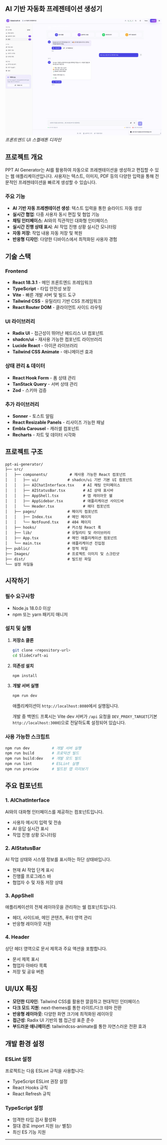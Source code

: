 ## AI 기반 자동화 프레젠테이션 생성기

![Frontend Skeleton](./Images/frontend-0828.png)
*프론트엔드 UI 스켈레톤 디자인*

## 프로젝트 개요

PPT AI Generator는 AI를 활용하여 자동으로 프레젠테이션을 생성하고 편집할 수 있는 웹 애플리케이션입니다. 사용자는 텍스트, 이미지, PDF 등의 다양한 입력을 통해 전문적인 프레젠테이션을 빠르게 생성할 수 있습니다.

### 주요 기능

- **AI 기반 자동 프레젠테이션 생성**: 텍스트 입력을 통한 슬라이드 자동 생성
- **실시간 협업**: 다중 사용자 동시 편집 및 협업 기능
- **채팅 인터페이스**: AI와의 직관적인 대화형 인터페이스
- **실시간 진행 상태 표시**: AI 작업 진행 상황 실시간 모니터링
- **자동 저장**: 작업 내용 자동 저장 및 복원
- **반응형 디자인**: 다양한 디바이스에서 최적화된 사용자 경험

## 기술 스택

### Frontend
- **React 18.3.1** - 메인 프론트엔드 프레임워크
- **TypeScript** - 타입 안전성 보장
- **Vite** - 빠른 개발 서버 및 빌드 도구
- **Tailwind CSS** - 유틸리티 기반 CSS 프레임워크
- **React Router DOM** - 클라이언트 사이드 라우팅

### UI 라이브러리
- **Radix UI** - 접근성이 뛰어난 헤드리스 UI 컴포넌트
- **shadcn/ui** - 재사용 가능한 컴포넌트 라이브러리
- **Lucide React** - 아이콘 라이브러리
- **Tailwind CSS Animate** - 애니메이션 효과

### 상태 관리 & 데이터
- **React Hook Form** - 폼 상태 관리
- **TanStack Query** - 서버 상태 관리
- **Zod** - 스키마 검증

### 추가 라이브러리
- **Sonner** - 토스트 알림
- **React Resizable Panels** - 리사이즈 가능한 패널
- **Embla Carousel** - 캐러셀 컴포넌트
- **Recharts** - 차트 및 데이터 시각화

## 프로젝트 구조

```
ppt-ai-generator/
├── src/
│   ├── components/          # 재사용 가능한 React 컴포넌트
│   │   ├── ui/             # shadcn/ui 기반 기본 UI 컴포넌트
│   │   ├── AIChatInterface.tsx    # AI 채팅 인터페이스
│   │   ├── AIStatusBar.tsx        # AI 상태 표시바
│   │   ├── AppShell.tsx           # 앱 레이아웃 쉘
│   │   ├── AppSidebar.tsx         # 애플리케이션 사이드바
│   │   └── Header.tsx             # 헤더 컴포넌트
│   ├── pages/              # 페이지 컴포넌트
│   │   ├── Index.tsx       # 메인 페이지
│   │   └── NotFound.tsx    # 404 페이지
│   ├── hooks/              # 커스텀 React 훅
│   ├── lib/                # 유틸리티 및 라이브러리
│   ├── App.tsx             # 메인 애플리케이션 컴포넌트
│   └── main.tsx            # 애플리케이션 진입점
├── public/                 # 정적 파일
├── Images/                 # 프로젝트 이미지 및 스크린샷
├── dist/                   # 빌드된 파일
└── 설정 파일들
```

## 시작하기

### 필수 요구사항
- Node.js 18.0.0 이상
- npm 또는 yarn 패키지 매니저

### 설치 및 실행

1. **저장소 클론**
   ```bash
   git clone <repository-url>
   cd SlideCraft-ai
   ```

2. **의존성 설치**
   ```bash
   npm install
   ```

3. **개발 서버 실행**
   ```bash
   npm run dev
   ```
   
   애플리케이션이 `http://localhost:8080`에서 실행됩니다.
   
   개발 중 백엔드 프록시는 Vite dev 서버가 `/api` 요청을 `DEV_PROXY_TARGET`(기본 `http://localhost:3000`)으로 전달하도록 설정되어 있습니다.

### 사용 가능한 스크립트

```bash
npm run dev          # 개발 서버 실행
npm run build        # 프로덕션 빌드
npm run build:dev    # 개발 모드 빌드
npm run lint         # ESLint 실행
npm run preview      # 빌드된 앱 미리보기
```

## 주요 컴포넌트

### 1. AIChatInterface
AI와의 대화형 인터페이스를 제공하는 컴포넌트입니다.
- 사용자 메시지 입력 및 전송
- AI 응답 실시간 표시
- 작업 진행 상황 모니터링

### 2. AIStatusBar
AI 작업 상태와 시스템 정보를 표시하는 하단 상태바입니다.
- 현재 AI 작업 단계 표시
- 진행률 프로그레스 바
- 협업자 수 및 자동 저장 상태

### 3. AppShell
애플리케이션의 전체 레이아웃을 관리하는 쉘 컴포넌트입니다.
- 헤더, 사이드바, 메인 콘텐츠, 푸터 영역 관리
- 반응형 레이아웃 지원

### 4. Header
상단 헤더 영역으로 문서 제목과 주요 액션을 포함합니다.
- 문서 제목 표시
- 협업자 아바타 목록
- 저장 및 공유 버튼

## UI/UX 특징

- **모던한 디자인**: Tailwind CSS를 활용한 깔끔하고 현대적인 인터페이스
- **다크 모드 지원**: next-themes를 통한 라이트/다크 테마 전환
- **반응형 레이아웃**: 다양한 화면 크기에 최적화된 레이아웃
- **접근성**: Radix UI 기반의 웹 접근성 표준 준수
- **부드러운 애니메이션**: tailwindcss-animate를 통한 자연스러운 전환 효과

## 개발 환경 설정

### ESLint 설정
프로젝트는 다음 ESLint 규칙을 사용합니다:
- TypeScript ESLint 권장 설정
- React Hooks 규칙
- React Refresh 규칙

### TypeScript 설정
- 엄격한 타입 검사 활성화
- 절대 경로 import 지원 (`@/` 별칭)
- 최신 ES 기능 지원

---
